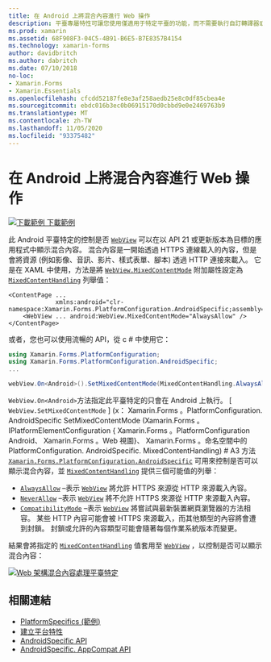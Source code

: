 ```yaml
---
title: 在 Android 上將混合內容進行 Web 操作
description: 平臺專屬特性可讓您使用僅適用于特定平臺的功能，而不需要執行自訂轉譯器或效果。 本文說明如何使用 Android 平臺特定的，在以 API 21 或更高版本為目標的應用程式中，于 Web 程式中顯示混合內容。
ms.prod: xamarin
ms.assetid: 68F908F3-04C5-4B91-B6E5-B7E8357B4154
ms.technology: xamarin-forms
author: davidbritch
ms.author: dabritch
ms.date: 07/10/2018
no-loc:
- Xamarin.Forms
- Xamarin.Essentials
ms.openlocfilehash: cfcdd52187fe8e3af258aedb25e8c0df85cbea4e
ms.sourcegitcommit: ebdc016b3ec0b06915170d0cbbd9e0e2469763b9
ms.translationtype: MT
ms.contentlocale: zh-TW
ms.lasthandoff: 11/05/2020
ms.locfileid: "93375482"
---
```

# <a name="webview-mixed-content-on-android"></a>在 Android 上將混合內容進行 Web 操作

[![下載範例](~/media/shared/download.png) 下載範例](/samples/xamarin/xamarin-forms-samples/userinterface-platformspecifics)

此 Android 平臺特定的控制是否 [`WebView`](xref:Xamarin.Forms.WebView) 可以在以 API 21 或更新版本為目標的應用程式中顯示混合內容。 混合內容是一開始透過 HTTPS 連線載入的內容，但是會將資源 (例如影像、音訊、影片、樣式表單、腳本) 透過 HTTP 連接來載入。 它是在 XAML 中使用，方法是將 [`WebView.MixedContentMode`](xref:Xamarin.Forms.PlatformConfiguration.AndroidSpecific.WebView.MixedContentModeProperty) 附加屬性設定為 [`MixedContentHandling`](xref:Xamarin.Forms.PlatformConfiguration.AndroidSpecific.MixedContentHandling) 列舉值：

```xaml
<ContentPage ...
             xmlns:android="clr-namespace:Xamarin.Forms.PlatformConfiguration.AndroidSpecific;assembly=Xamarin.Forms.Core">
    <WebView ... android:WebView.MixedContentMode="AlwaysAllow" />
</ContentPage>
```

或者，您也可以使用流暢的 API，從 c # 中使用它：

```csharp
using Xamarin.Forms.PlatformConfiguration;
using Xamarin.Forms.PlatformConfiguration.AndroidSpecific;
...

webView.On<Android>().SetMixedContentMode(MixedContentHandling.AlwaysAllow);
```

`WebView.On<Android>`方法指定此平臺特定的只會在 Android 上執行。 [ `WebView.SetMixedContentMode` ] (x： Xamarin.Forms 。PlatformConfiguration. AndroidSpecific SetMixedContentMode (Xamarin.Forms 。IPlatformElementConfiguration { Xamarin.Forms 。PlatformConfiguration Android、 Xamarin.Forms 。Web 視圖}、 Xamarin.Forms 。命名空間中的 PlatformConfiguration. AndroidSpecific. MixedContentHandling) # A3 方法 [`Xamarin.Forms.PlatformConfiguration.AndroidSpecific`](xref:Xamarin.Forms.PlatformConfiguration.AndroidSpecific) 可用來控制是否可以顯示混合內容，並 [`MixedContentHandling`](xref:Xamarin.Forms.PlatformConfiguration.AndroidSpecific.MixedContentHandling) 提供三個可能值的列舉：

- [`AlwaysAllow`](xref:Xamarin.Forms.PlatformConfiguration.AndroidSpecific.MixedContentHandling.AlwaysAllow) –表示 [`WebView`](xref:Xamarin.Forms.WebView) 將允許 HTTPS 來源從 HTTP 來源載入內容。
- [`NeverAllow`](xref:Xamarin.Forms.PlatformConfiguration.AndroidSpecific.MixedContentHandling.NeverAllow) –表示 [`WebView`](xref:Xamarin.Forms.WebView) 將不允許 HTTPS 來源從 HTTP 來源載入內容。
- [`CompatibilityMode`](xref:Xamarin.Forms.PlatformConfiguration.AndroidSpecific.MixedContentHandling.CompatibilityMode) –表示 [`WebView`](xref:Xamarin.Forms.WebView) 將嘗試與最新裝置網頁瀏覽器的方法相容。 某些 HTTP 內容可能會被 HTTPS 來源載入，而其他類型的內容將會遭到封鎖。 封鎖或允許的內容類型可能會隨著每個作業系統版本而變更。

結果會將指定的 [`MixedContentHandling`](xref:Xamarin.Forms.PlatformConfiguration.AndroidSpecific.MixedContentHandling) 值套用至 [`WebView`](xref:Xamarin.Forms.WebView) ，以控制是否可以顯示混合內容：

[![Web 架構混合內容處理平臺特定](webview-mixed-content-images/webview-mixedcontent.png "Web 架構混合內容處理平臺特定")](webview-mixed-content-images/webview-mixedcontent-large.png#lightbox "Web 架構混合內容處理平臺特定")

## <a name="related-links"></a>相關連結

- [PlatformSpecifics (範例) ](/samples/xamarin/xamarin-forms-samples/userinterface-platformspecifics)
- [建立平台特性](~/xamarin-forms/platform/platform-specifics/index.md#creating-platform-specifics)
- [AndroidSpecific API](xref:Xamarin.Forms.PlatformConfiguration.AndroidSpecific)
- [AndroidSpecific. AppCompat API](xref:Xamarin.Forms.PlatformConfiguration.AndroidSpecific.AppCompat)
